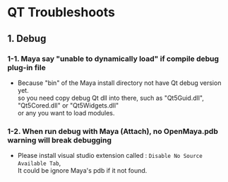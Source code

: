 # QT Troubleshoots

## 1. Debug

### 1-1. Maya say "unable to dynamically load" if compile debug plug-in file

+ Because "bin" of the Maya install directory not have Qt debug version yet.</br>
  so you need copy debug Qt dll into there, such as "Qt5Guid.dll", "Qt5Cored.dll" or "Qt5Widgets.dll"</br>
  or any you want to load modules.

### 1-2. When run debug with Maya (Attach), no OpenMaya.pdb warning will break debugging

+ Please install visual studio extension called : `Disable No Source Available Tab`,</br>
  It could be ignore Maya's pdb if it not found.